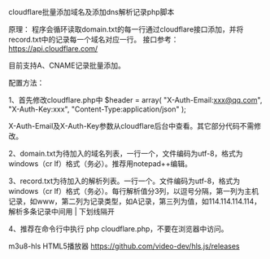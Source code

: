 cloudflare批量添加域名及添加dns解析记录php脚本

原理： 程序会循环读取domain.txt的每一行通过cloudflare接口添加，并将record.txt中的记录每一个域名对应一行。 接口参考：https://api.cloudflare.com/

目前支持A、CNAME记录批量添加。

配置方法：

1、首先修改cloudflare.php中 $header = array( "X-Auth-Email:xxx@qq.com", "X-Auth-Key:xxx", "Content-Type:application/json" );

X-Auth-Email及X-Auth-Key参数从cloudflare后台中查看。其它部分代码不需修改。

2、domain.txt为待加入的域名列表，一行一个，文件编码为utf-8，格式为windows（cr lf）格式（务必）。推荐用notepad++编辑。

3、record.txt为待加入的解析列表。一行一个。文件编码为utf-8，格式为windows（cr lf）格式（务必）。每行解析值分3列，以逗号分隔，第一列为主机记录，如www，第二列为记录类型，如A记录，第三列为值，如114.114.114.114，解析多条记录中间用 | 下划线隔开

4、推荐在命令行中执行 php cloudflare.php，不要在浏览器中访问。

m3u8-hls HTML5播放器
https://github.com/video-dev/hls.js/releases
